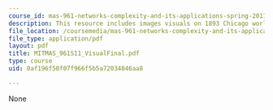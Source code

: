 ```yaml
---
course_id: mas-961-networks-complexity-and-its-applications-spring-2011
description: This resource includes images visuals on 1893 Chicago world's fair.
file_location: /coursemedia/mas-961-networks-complexity-and-its-applications-spring-2011/0af196f50f07f966f5b5a72034846aa8_MITMAS_961S11_VisualFinal.pdf
file_type: application/pdf
layout: pdf
title: MITMAS_961S11_VisualFinal.pdf
type: course
uid: 0af196f50f07f966f5b5a72034846aa8

---
```

None